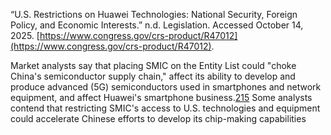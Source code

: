 
“U.S. Restrictions on Huawei Technologies: National Security, Foreign Policy, and Economic Interests.” n.d. Legislation. Accessed October 14, 2025. [https://www.congress.gov/crs-product/R47012](https://www.congress.gov/crs-product/R47012).



Market analysts say that placing SMIC on the Entity List could "choke China's semiconductor supply chain," affect its ability to develop and produce advanced (5G) semiconductors used in smartphones and network equipment, and affect Huawei's smartphone business.[215](https://www.congress.gov/crs-product/R47012#fn215 "Xiuxi Zhu, \"Potential US Ban on SMIC Could Choke China's Semiconductor Supply Chain,\" Standard and Poor's Global Market Intelligence , September 20, 2020, at https://www.spglobal.com/marketintelligence/en/news-insights/latest-news-headlines/potential-us-ban-on-smic-could-choke-china-s-semiconductor-supply-chain-60375095 .") Some analysts contend that restricting SMIC's access to U.S. technologies and equipment could accelerate Chinese efforts to develop its chip-making capabilities